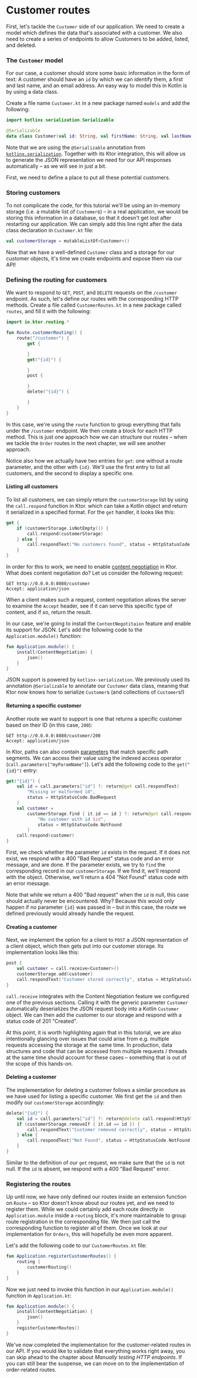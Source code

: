 # Customer routes

First, let's tackle the `Customer` side of our application. We need to create a model which defines the data that's associated with a customer. We also need to create a series of endpoints to allow Customers to be added, listed, and deleted.

### The `Customer` model

For our case, a customer should store some basic information in the form of text: A customer should have an `id` by which we can identify them, a first and last name, and an email address. An easy way to model this in Kotlin is by using a data class.

Create a file name `Customer.kt` in a new package named `models` and add the following:

```kotlin
import kotlinx.serialization.Serializable

@Serializable
data class Customer(val id: String, val firstName: String, val lastName: String, val email: String)
```

Note that we are using the `@Serializable` annotation from [`kotlinx.serialization`](https://github.com/Kotlin/kotlinx.serialization). Together with its Ktor integration, this will allow us to generate the JSON representation we need for our API responses automatically – as we will see in just a bit.

First, we need to define a place to put all these potential customers.

### Storing customers

To not complicate the code, for this tutorial we'll be using an in-memory storage (i.e. a mutable list of `Customer`s) – in a real application, we would be storing this information in a database, so that it doesn't get lost after restarting our application. We can simply add this line right after the data class declaration in `Customer.kt` file:

```kotlin
val customerStorage = mutableListOf<Customer>()
```

Now that we have a well-defined `Customer` class and a storage for our customer objects, it's time we create endpoints and expose them via our API!

### Defining the routing for customers

We want to respond to `GET`, `POST`, and `DELETE` requests on the `/customer` endpoint. As such, let's define our routes with the corresponding HTTP methods. Create a file called `CustomerRoutes.kt` in a new package called `routes`, and fill it with the following:

```kotlin
import io.ktor.routing.*

fun Route.customerRouting() {
    route("/customer") {
        get {

        }
        get("{id}") {

        }
        post {

        }
        delete("{id}") {

        }
    }
}
```

In this case, we're using the `route` function to group everything that falls under the `/customer` endpoint. We then create a block for each HTTP method. This is just one approach how we can structure our routes – when we tackle the `Order` routes in the next chapter, we will see another approach.

Notice also how we actually have two entries for `get`: one without a route parameter, and the other with `{id}`. We'll use the first entry to list all customers, and the second to display a specific one.  

#### Listing all customers

To list all customers, we can simply return the `customerStorage` list by using the `call.respond` function in Ktor. which can take a Kotlin object and return it serialized in a specified format. For the `get` handler, it looks like this:

```kotlin
get {
    if (customerStorage.isNotEmpty()) {
        call.respond(customerStorage)
    } else {
        call.respondText("No customers found", status = HttpStatusCode.NotFound)
    }
}
```

In order for this to work, we need to enable [content negotiation](https://ktor.io/servers/features/content-negotiation.html) in Ktor. What does content negotiation do? Let us consider the following request:

```http request
GET http://0.0.0.0:8080/customer
Accept: application/json
```

When a client makes such a request, content negotiation allows the server to examine the `Accept` header, see if it can serve this specific type of content, and if so, return the result.

In our case, we're going to install the `ContentNegotitaion` feature and enable its support for JSON. Let's add the following code to the `Application.module()` function:

```kotlin
fun Application.module() {
    install(ContentNegotiation) {
        json()
    }
}
```

JSON support is powered by `kotlinx-serialization`. We previously used its annotation `@Serializable` to annotate our `Customer` data class, meaning that Ktor now knows how to serialize `Customer`s (and collections of `Customer`s!)

#### Returning a specific customer

Another route we want to support is one that returns a specific customer based on their ID (in this case, `200`):

```http request
GET http://0.0.0.0:8080/customer/200
Accept: application/json
```

In Ktor, paths can also contain [parameters](https://ktor.io/servers/features/routing.html#parameters) that match specific path segments. We can access their value using the indexed access operator (`call.parameters["myParamName"]`). Let's add the following code to the `get("{id}")` entry:


```kotlin
get("{id}") {
    val id = call.parameters["id"] ?: return@get call.respondText(
        "Missing or malformed id",
        status = HttpStatusCode.BadRequest
    )
    val customer =
        customerStorage.find { it.id == id } ?: return@get call.respondText(
            "No customer with id $id",
            status = HttpStatusCode.NotFound
        )
    call.respond(customer)
}
```

First, we check whether the parameter `id` exists in the request. If it does not exist, we respond with a 400 "Bad Request" status code and an error message, and are done. If the parameter exists, we try to `find` the corresponding record in our `customerStorage`. If we find it, we'll respond with the object. Otherwise, we'll return a 404 "Not Found" status code with an error message.

Note that while we return a 400 "Bad request" when the `id` is null, this case should actually never be encountered. Why? Because this would only happen if no parameter `{id}` was passed in – but in this case, the route we defined previously would already handle the request.

#### Creating a customer

Next, we implement the option for a client to `POST` a JSON representation of a client object, which then gets put into our customer storage. Its implementation looks like this:

```kotlin
post {
    val customer = call.receive<Customer>()
    customerStorage.add(customer)
    call.respondText("Customer stored correctly", status = HttpStatusCode.Created)
}
```

`call.receive` integrates with the Content Negotiation feature we configured one of the previous sections. Calling it with the generic parameter `Customer` automatically deserializes the JSON request body into a Kotlin `Customer` object. We can then add the customer to our storage and respond with a status code of 201 "Created".

At this point, it is worth highlighting again that in this tutorial, we are also intentionally glancing over issues that could arise from e.g. multiple requests accessing the storage at the same time. In production, data structures and code that can be accessed from multiple requests / threads at the same time should account for these cases – something that is out of the scope of this hands-on.

#### Deleting a customer

The implementation for deleting a customer follows a similar procedure as we have used for listing a specific customer. We first get the `id` and then modify our `customerStorage` accordingly:

```kotlin
delete("{id}") {
    val id = call.parameters["id"] ?: return@delete call.respond(HttpStatusCode.BadRequest)
    if (customerStorage.removeIf { it.id == id }) {
        call.respondText("Customer removed correctly", status = HttpStatusCode.Accepted)
    } else {
        call.respondText("Not Found", status = HttpStatusCode.NotFound)
    }
}
```

Similar to the definition of our `get` request, we make sure that the `id` is not null. If the `id` is absent, we respond with a 400 "Bad Request" error.

### Registering the routes

Up until now, we have only defined our routes inside an extension function on `Route` – so Ktor doesn't know about our routes yet, and we need to register them. While we could certainly add each route directly in `Application.module` inside a `routing` block, it's more maintainable to group route registration in the corresponding file. We then just call the corresponding function to register all of them. Once we look at our implementation for `Orders`, this will hopefully be even more apparent. 

Let's add the following code to our `CustomerRoutes.kt` file:

```kotlin
fun Application.registerCustomerRoutes() {
    routing {
        customerRouting()
    }
}
```

Now we just need to invoke this function in our `Application.module()` function in `Application.kt`:

```kotlin
fun Application.module() {
    install(ContentNegotiation) {
        json()
    }
    registerCustomerRoutes()
}
```

We've now completed the implementation for the customer-related routes in our API. If you would like to validate that everything works right away, you can skip ahead to the chapter about _Manually testing HTTP endpoints_. If you can still bear the suspense, we can move on to the implementation of order-related routes.
